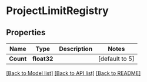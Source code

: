 # ProjectLimitRegistry

## Properties

Name | Type | Description | Notes
------------ | ------------- | ------------- | -------------
**Count** | **float32** |  | [default to 5]

[[Back to Model list]](../README.md#documentation-for-models) [[Back to API list]](../README.md#documentation-for-api-endpoints) [[Back to README]](../README.md)


